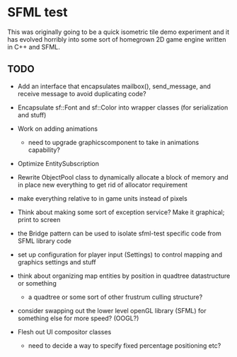 SFML test
=========

This was originally going to be a quick isometric tile demo experiment and it has evolved horribly into some sort of homegrown 2D game engine written in C++ and SFML.

TODO
----
* Add an interface that encapsulates mailbox(), send_message, and receive message to avoid duplicating code?

* Encapsulate sf::Font and sf::Color into wrapper classes (for serialization and stuff)
* Work on adding animations
   * need to upgrade graphicscomponent to take in animations capability?

* Optimize EntitySubscription

* Rewrite ObjectPool class to dynamically allocate a block of memory and in place new everything to get rid of allocator requirement

* make everything relative to in game units instead of pixels

* Think about making some sort of exception service? Make it graphical; print to screen
 
* the Bridge pattern can be used to isolate sfml-test specific code from SFML library code

* set up configuration for player input (Settings) to control mapping and graphics settings and stuff

* think about organizing map entities by position in quadtree datastructure or something
   * a quadtree or some sort of other frustrum culling structure?

* consider swapping out the lower level openGL library (SFML) for something else for more speed? (OOGL?)

* Flesh out UI compositor classes
   * need to decide a way to specify fixed percentage positioning etc?
